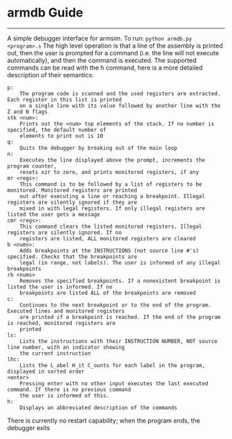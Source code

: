 # armdb Guide
--------------------
A simple debugger interface for armsim. To run: `python armdb.py <program>.s` The high level operation is that a line of the assembly is printed out, then the user is prompted for a command (i.e. the line will not execute automatically), and then the command is executed. The supported commands can be read with the h command, here is a more detailed description of their semantics:

    p:
        The program code is scanned and the used registers are extracted. Each register in this list is printed 
        on a single line with its value followed by another line with the Z and N flags
    stk <num>:
        Prints out the <num> top elements of the stack. If no number is specified, the default number of 
        elements to print out is 10
    q:
        Quits the debugger by breaking out of the main loop
    n:
        Executes the line displayed above the prompt, increments the program counter, 
        resets xzr to zero, and prints monitored registers, if any
    mr <regs>:
        This command is to be followed by a list of registers to be monitored. Monitored registers are printed 
        out after executing a line or reaching a breakpoint. Illegal registers are silently ignored if they are 
        mixed in with legal registers. If only illegal registers are listed the user gets a message
    cmr <regs>:
        This command clears the listed monitored registers. Illegal registers are silently ignored. If no 
        registers are listed, ALL monitored registers are cleared
    b <nums>:
        Adds breakpoints at the INSTRUCTIONS (not source line #'s) specified. Checks that the breakpoints are 
        legal (in range, not labels). The user is informed of any illegal breakpoints
    rb <nums>
        Removes the specified breakpoints. If a nonexistent breakpoint is listed the user is informed. If no 
        breakpoints are listed ALL of the breakpoints are removed
    c:
        Continues to the next breakpoint or to the end of the program. Executed lines and monitored registers 
        are printed if a breakpoint is reached. If the end of the program is reached, monitored registers are 
        printed
    ls:
        Lists the instructions with their INSTRUCTION NUMBER, NOT source line number, with an indicator showing 
        the current instruction
    lhc:
        Lists the L_abel H_it C_ounts for each label in the program, displayed in sorted order
    <enter>
        Pressing enter with no other input executes the last executed command. If there is no previous command 
        the user is informed of this.
    h:
        Displays an abbreviated description of the commands
    
    
There is currently no restart capability; when the program ends, the debugger exits
